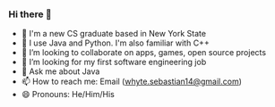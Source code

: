 ### Hi there 👋


- 🔭 I'm a new CS graduate based in New York State
- 🌱 I use Java and Python. I'm also familiar with C++
- 👯 I’m looking to collaborate on apps, games, open source projects
- 🤔 I’m looking for my first software engineering job
- 💬 Ask me about Java
- 📫 How to reach me: Email (whyte.sebastian14@gmail.com)
- 😄 Pronouns: He/Him/His

